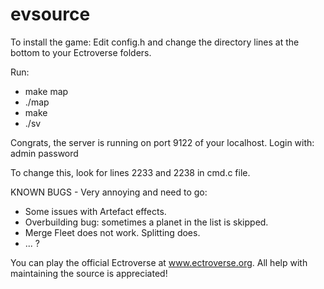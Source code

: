 evsource
========
To install the game:
Edit config.h and change the directory lines at the bottom to your Ectroverse folders.

Run:
* make map
* ./map
* make
* ./sv

Congrats, the server is running on port 9122 of your localhost.
Login with:
admin
password

To change this, look for lines 2233 and 2238 in cmd.c file.

KNOWN BUGS - Very annoying and need to go:
* Some issues with Artefact effects.
* Overbuilding bug: sometimes a planet in the list is skipped.
* Merge Fleet does not work. Splitting does.
* ... ?


You can play the official Ectroverse at www.ectroverse.org. All help with maintaining the source is appreciated! 
